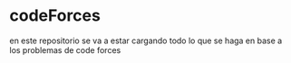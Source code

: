 # codeForces
en este repositorio se va a estar cargando todo lo que se haga en base a los problemas de code forces
